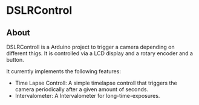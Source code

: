 DSLRControl
===========
About
-----
DSLRControll is a Arduino project to trigger a camera depending on different thigs. It is controlled via a LCD display and a rotary encoder and a button.

It currently implements the following features:
+ Time Lapse Controll: A simple timelapse controll that triggers the camera periodically after a given amount of seconds.
+ Intervalometer: A Intervalometer for long-time-exposures.
